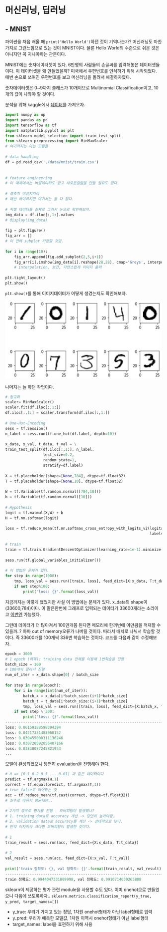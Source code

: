 # 머신러닝, 딥러닝

## - MNIST

파이썬을 처음 배울 때 `print('Hello World')`하던 것이 기억나는가? 머신러닝도 마찬가지로 그런느낌으로 있는 것이 MNIST이다. 물론 Hello World의 수준으로 쉬운 것은 아니지만 꼭 지나야하는 관문이다. 

MNIST에는 숫자데이터셋이 있다. 6만명의 사람들의 손글씨를 입력해놓은 데이터셋들이다. 이 데이터셋을 왜 만들었을까? 미국에서 우편번호를 인식하기 위해 시작되었다. 매번 손으로 쓰여진 우편번호를 보고 머신러닝을 돌려서 해결하자였다.

숫자데이터셋은 0~9까지 클래스가 10개이므로 Multinomial Classification이고, 10개의 값이 나와야 할 것이다.



분석을 위해 kaggle에서 [데이터](https://www.kaggle.com/c/digit-recognizer)를 가져오자.

```python
import numpy as np
import pandas as pd
import tensorflow as tf
import matplotlib.pyplot as plt
from sklearn.model_selection import train_test_split
from sklearn.preprocessing import MinMaxScaler
# 여기까지는 아는 모듈들

# data handling
df = pd.read_csv('./data/mnist/train.csv')


# feature engineering
# 이 예제에서는 버릴데이터도 없고 새로운컬럼을 만들 필요도 없다.

# 결측치 이상치처리
# 매번 해야하지만 여기서는 둘 다 없다.

# 픽셀 데이터를 실제로 그려서 눈으로 확인해보자.
img_data = df.iloc[:,1:].values
# display(img_data)

fig = plt.figure()
fig_arr = []
# 이 안에 subplot 저장할 것임.

for i in range(10):
    fig_arr.append(fig.add_subplot(2,5,i+1))
    fig_arr[i].imshow(img_data[i].reshape(28,28), cmap='Greys', interpolation='nearest')
    # interpolation, 보간, 자연스럽게 이미지 출력
    
plt.tight_layout()
plt.show()
```

`plt.show()`를 통해 이미지데이터가 어떻게 생겼는지도 확인해보자.

![숫자데이터](./jpgfile/숫자데이터.png)

나머지는 늘 하던 작업이다.

```python
# 정규화
scaler= MinMaxScaler()
scaler.fit(df.iloc[:,1:])
df.iloc[:,1:] = scaler.transform(df.iloc[:,1:])

# One-Hot-Encoding
sess = tf.Session()
n_label = sess.run(tf.one_hot(df.label, depth=10))

x_data, x_val, t_data, t_val = \
train_test_split(df.iloc[:,1:], n_label,
                 test_size=0.2,
                 random_state=1,
                 stratify=df.label)

X = tf.placeholder(shape=[None,784], dtype=tf.float32)
T = tf.placeholder(shape=[None,10], dtype=tf.float32)

W = tf.Variable(tf.random.normal([784,10]))
b = tf.Variable(tf.random.normal([10]))

# Hypothesis
logit = tf.matmul(X,W) + b
H = tf.nn.softmax(logit)

loss = tf.reduce_mean(tf.nn.softmax_cross_entropy_with_logits_v2(logits=logit,
                                                                 labels=T))

# train
train = tf.train.GradientDescentOptimizer(learning_rate=1e-1).minimize(loss)

sess.run(tf.global_variables_initializer())

# 이 방법은 문제가 있다.
for step in range(1000):
    tmp, loss_val = sess.run([train, loss], feed_dict={X:x_data, T:t_data})
    if not step%100:
        print("loss: {}".format(loss_val))
```

지금까지는 이렇게 했었지만 사실 이 방법에는 문제가 있다. x_data의 shape이 (33600,784)이다. 이 말은한번에 그래프로 입력되는 데이터가 33600개라는 소리이고 <u>이번엔</u> 가능했다.

그런데 데이터가 더 많아져서 100만개쯤 된다면 메모리에 한꺼번에 이만큼을 적재할 수 있을까..?
아마 out of memory오류가 나버릴 것이다. 따라서 배치로 나눠서 학습할 것이다. 즉 33600개를 100개씩 336번 학습하는 것이다. 코드를 다음과 같이 수정해보자.

```python
epoch = 3000
# 1 epoch (에폭): training data 전체를 이용해 1번학습을 진행
batch_size = 100
# 100개씩 잘라서 진행
num_of_iter = x_data.shape[0] / batch_size

for step in range(epoch):
    for i in range(int(num_of_iter)):
        batch_x = x_data[i*batch_size:(i+1)*batch_size]
        batch_t = t_data[i*batch_size:(i+1)*batch_size]
        tmp, loss_val = sess.run([train, loss], feed_dict={X:batch_x, T:batch_t})
    if not step % 300:
        print("loss: {}".format(loss_val))
-----------------------------------------------------------------------------------
loss: 0.06159188598394394
loss: 0.04217331483960152
loss: 0.039455000311136246
loss: 0.038720592856407166
loss: 0.03838087245821953
...
```

모델이 완성되었으니 당연히 evaluation을 진행해야 한다.

```python
# H => [0.1 0.2 0.5 ... 0.01] 과 같은 데이터이다
predict = tf.argmax(H,1)
correct = tf.equal(predict, tf.argmax(T,1))
# true false로 되어있는 것
acc = tf.reduce_mean(tf.cast(correct, dtype=tf.float32))
# 실수로 바꿔서 평균내면..

# 2가지 경우로 평가를 진행 - 오버피팅이 발생했나?
# 1. training data로 accuracy 계산 -> 당연히 높아야함.
# 2. validation data로 accuracy를 계산 -> 상대적으로 낮다.
# 만약 이차이가 크다면 오버피팅이 발생한 것이다.

# 1
train_result = sess.run(acc, feed_dict={X:x_data, T:t_data})

# 2
val_result = sess.run(acc, feed_dict={X:x_val, T:t_val})

print('train 정확도: {}, val 정확도: {}'.format(train_result, val_result))
-----------------------------------------------------------------------------------
train 정확도: 0.9944047331809998, val 정확도: 0.9910714030265808
```

sklearn이 제공하는 평가 관련 module을 사용할 수도 있다. 이미 onehot으로 만들었으니 다음에 쓰도록하자..
`sklearn.metrics.classification_report(y_true, y_pred, target_names=[])`

- y_true: 우리가 가지고 있는 정답, 1차원 onehot형태가 아닌 label형태로 입력
- y_pred: 우리가 예측한 모델값, 1차원 이역시 onehot형태가 아닌 label형태
- target_names: label을 효편하기 위해 사용
